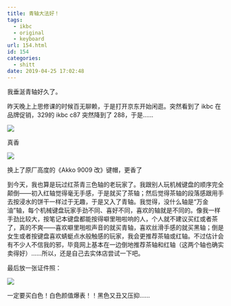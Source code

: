 ```yaml
---
title: 青轴大法好！
tags:
  - ikbc
  - original
  - keyboard
url: 154.html
id: 154
categories:
  - shitt
date: 2019-04-25 17:02:48
---
```


我垂涎青轴好久了。

昨天晚上上思修课的时候百无聊赖，于是打开京东开始闲逛。突然看到了 ikbc 在品牌促销，329的 ikbc c87 突然降到了 288，于是……

![](/images/image-1.png)

真香

![](/images/ikbc-c87-mx-blue.jpg)

换上了原厂高度的《Akko 9009 改》键帽，更香了

到今天，我也算是玩过红茶青三色轴的老玩家了。我跟别人玩机械键盘的顺序完全颠倒——初入红轴觉得毫无手感，于是就买了茶轴；然后觉得茶轴的段落感跟用手去按浸水的饼干一样过于无趣，于是又入了青轴。我觉得，没什么轴是“万金油”轴，每个机械键盘玩家手劲不同、喜好不同，喜欢的轴就是不同的。像我一样手劲比较大，按笔记本键盘都能按得噼里啪啦响的人，个人就不建议买红或者茶了，真的不爽——喜欢噼里啪啦声音的就买青轴，喜欢丝滑手感的就买黑轴；倒是女生或者按键盘喜欢蜻蜓点水般触感的玩家，我会更推荐茶轴或红轴。不过估计会有不少人不信我的邪，毕竟网上基本在一边倒地推荐茶轴和红轴（这两个轴也确实卖得好）……所以，还是自己去实体店尝试一下吧。

最后放一张证件照：

![](/images/ikbc-c87.jpg)

一定要买白色！白色颜值爆表！！黑色又丑又压抑……